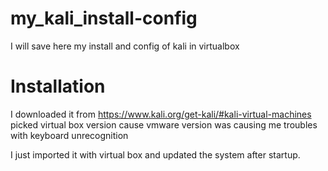 # my_kali_install-config
I will save here my install and config of kali in virtualbox

# Installation

I downloaded it from https://www.kali.org/get-kali/#kali-virtual-machines picked virtual box version cause vmware version was causing me troubles with keyboard unrecognition

I just imported it with virtual box and updated the system after startup.
